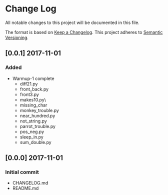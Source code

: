 # Change Log
All notable changes to this project will be documented in this file.

The format is based on [Keep a Changelog](http://keepachangelog.com/).
This project adheres to [Semantic Versioning](http://semver.org/).

## [0.0.1] 2017-11-01
### Added
- Warmup-1 complete
  - diff21.py
  - front_back.py
  - front3.py
  - makes10.py\
  - missing_char
  - monkey_trouble.py
  - near_hundred.py
  - not_string.py
  - parrot_trouble.py
  - pos_neg.py
  - sleep_in.py
  - sum_double.py

## [0.0.0] 2017-11-01
### Initial commit
- CHANGELOG.md
- README.md
